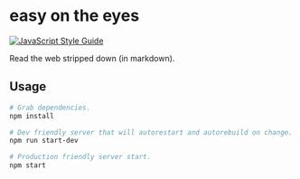 # easy on the eyes

[![JavaScript Style Guide](https://img.shields.io/badge/code%20style-standard-brightgreen.svg)](http://standardjs.com/)

Read the web stripped down (in markdown).

## Usage

```bash
# Grab dependencies.
npm install

# Dev friendly server that will autorestart and autorebuild on change.
npm run start-dev

# Production friendly server start.
npm start
```

